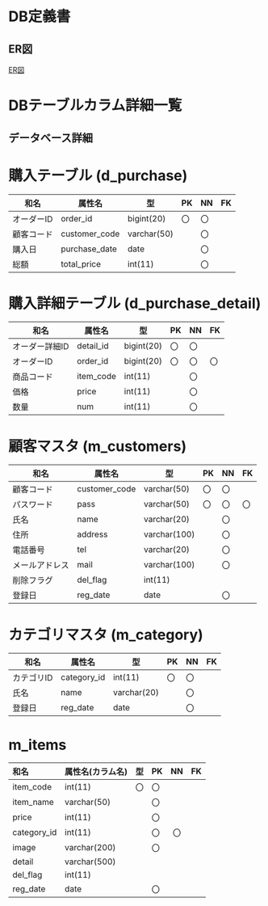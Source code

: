# DB定義書
## ER図
[ER図]()

# DBテーブルカラム詳細一覧

 ## データベース詳細
 
  # 購入テーブル (d_purchase) 
  |和名|属性名|型|PK|NN|FK| 
  |-------|------|-------|-|-|-| 
  |オーダーID|order_id|bigint(20)|〇|〇|| 
  |顧客コード|customer_code|varchar(50)||〇|| 
  |購入日|purchase_date|date||〇|| 
  |総額|total_price|int(11)||〇||
    
  # 購入詳細テーブル (d_purchase_detail) 
  |和名|属性名|型|PK|NN|FK| 
 |-------|------|-------|-|-|-| 
  |オーダー詳細ID|detail_id|bigint(20)|〇|〇|| 
  |オーダーID|order_id|bigint(20)|〇|〇|〇| 
  |商品コード|item_code|int(11)||〇|| 
  |価格|price|int(11)||〇|| 
  |数量|num|int(11)||〇||
    
  # 顧客マスタ (m_customers) 
  |和名|属性名|型|PK|NN|FK| 
 |-------|------|-------|-|-|-| 
  |顧客コード|customer_code|varchar(50)|〇|〇|| 
  |パスワード|pass|varchar(50)|〇|〇|〇| 
  |氏名|name|varchar(20)||〇|| 
  |住所|address|varchar(100)||〇|| 
  |電話番号|tel|varchar(20)||〇|| 
  |メールアドレス|mail|varchar(100)||〇|| 
  |削除フラグ|del_flag|int(11)|||| 
  |登録日|reg_date|date||〇||
    
  # カテゴリマスタ (m_category) 
  |和名|属性名|型|PK|NN|FK| 
  |-------|------|-------|-|-|-| 
  |カテゴリID|category_id|int(11)|〇|〇|| 
  |氏名|name|varchar(20)||〇|| 
  |登録日|reg_date|date||〇||
    
  # m_items 
  |和名|属性名(カラム名)|型|PK|NN|FK| 
  |:-----|:---|:---|:---|:---:|:---:| 
  |item_code|int(11)|〇|〇|| 
  |item_name|varchar(50)||〇||    
  |price|int(11)||〇|| 
  |category_id|int(11)||〇|〇| 
  |image|varchar(200)||〇|| 
  |detail|varchar(500)|||| 
  |del_flag|int(11)|||| 
  |reg_date|date||〇||













